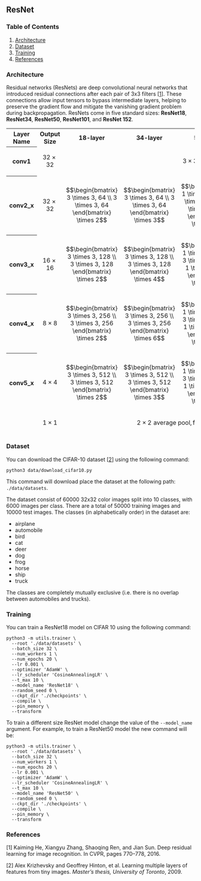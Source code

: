 ## ResNet

### Table of Contents
1. [Architecture](#Architecture)
1. [Dataset](#Dataset)
1. [Training](#Training)
1. [References](#References)

### Architecture
Residual networks (ResNets) are deep convolutional neural networks that introduced residual connections after each pair of 3x3 filters [<a href="#he2016resnet">1</a>]. These connections allow input tensors to bypass intermediate layers, helping to preserve the gradient flow and mitigate the vanishing gradient problem during backpropagation. ResNets come in five standard sizes: **ResNet18**, **ResNet34**, **ResNet50**, **ResNet101**, and **ResNet 152**.

<table>
<thead>
<tr>
<th>Layer Name</th>
<th>Output Size</th>
<th>18-layer</th>
<th>34-layer</th>
<th>50-layer</th>
<th>101-layer</th>
<th>152-layer</th>
</tr>

<tr>
<th>
  conv1
</th>
<td>

```math
32 \times 32
```

</td>
<td colspan="5" style="text-align: center;">

```math
3 \times 3,\, 64,\, \text{stride}\,1
```

</td>
</tr>

<tr>
<th>
  conv2_x
</th>
<td>

```math
32 \times 32
```

</td>
<td>

```math
\begin{bmatrix}
  3 \times 3, 64 \\
  3 \times 3, 64
\end{bmatrix} \times 2
```

</td>
<td>

```math
\begin{bmatrix}
  3 \times 3, 64 \\
  3 \times 3, 64
\end{bmatrix} \times 3
```

</td>
<td>

```math
\begin{bmatrix}
  1 \times 1, 64 \\
  3 \times 3, 64 \\
  1 \times 1, 256
\end{bmatrix} \times 3
```

</td>
<td>

```math
\begin{bmatrix}
  1 \times 1, 64 \\
  3 \times 3, 64 \\
  1 \times 1, 256
\end{bmatrix} \times 3
```

</td>
<td>

```math
\begin{bmatrix}
  1 \times 1, 64 \\
  3 \times 3, 64 \\
  1 \times 1, 256
\end{bmatrix} \times 3
```

</td>
</tr>

<tr>
<th>
  conv3_x
</th>
<td>

```math
16 \times 16
```

</td>
<td>

```math
\begin{bmatrix}
  3 \times 3, 128 \\
  3 \times 3, 128
\end{bmatrix} \times 2
```

</td>
<td>

```math
\begin{bmatrix}
  3 \times 3, 128 \\
  3 \times 3, 128
\end{bmatrix} \times 4
```

</td>
<td>

```math
\begin{bmatrix}
  1 \times 1, 128 \\
  3 \times 3, 128 \\
  1 \times 1, 512
\end{bmatrix} \times 4
```

</td>
<td>

```math
\begin{bmatrix}
  1 \times 1, 128 \\
  3 \times 3, 128 \\
  1 \times 1, 512
\end{bmatrix} \times 4
```

</td>
<td>

```math
\begin{bmatrix}
  1 \times 1, 128 \\
  3 \times 3, 128 \\
  1 \times 1, 512
\end{bmatrix} \times 8
```

</td>
</tr>

<tr>
<th>
  conv4_x
</th>
<td>

```math
8 \times 8
```

</td>
<td>

```math
\begin{bmatrix}
  3 \times 3, 256 \\
  3 \times 3, 256
\end{bmatrix} \times 2
```

</td>
<td>

```math
\begin{bmatrix}
  3 \times 3, 256 \\
  3 \times 3, 256
\end{bmatrix} \times 6
```

</td>
<td>

```math
\begin{bmatrix}
  1 \times 1, 256 \\
  3 \times 3, 256 \\
  1 \times 1, 1024
\end{bmatrix} \times 6
```

</td>
<td>

```math
\begin{bmatrix}
  1 \times 1, 256 \\
  3 \times 3, 256 \\
  1 \times 1, 1024
\end{bmatrix} \times 23
```

</td>
<td>

```math
\begin{bmatrix}
  1 \times 1, 256 \\
  3 \times 3, 256 \\
  1 \times 1, 1024
\end{bmatrix} \times 36
```

</td>
</tr>
<tr>
<th>
  conv5_x
</th>
<td>

```math
4 \times 4
```

</td>
<td>

```math
\begin{bmatrix}
  3 \times 3, 512 \\
  3 \times 3, 512
\end{bmatrix} \times 2
```

</td>
<td>

```math
\begin{bmatrix}
  3 \times 3, 512 \\
  3 \times 3, 512
\end{bmatrix} \times 3
```

</td>
<td>

```math
\begin{bmatrix}
  1 \times 1, 512 \\
  3 \times 3, 512 \\
  1 \times 1, 2048
\end{bmatrix} \times 3
```

</td>
<td>

```math
\begin{bmatrix}
  1 \times 1, 512 \\
  3 \times 3, 512 \\
  1 \times 1, 2048
\end{bmatrix} \times 3
```

</td>
<td>

```math
\begin{bmatrix}
  1 \times 1, 512 \\
  3 \times 3, 512 \\
  1 \times 1, 2048
\end{bmatrix} \times 3
```

</td>
</tr>

<tr>
<td></td>
<td>

```math
1 \times 1
```

</td>
<td colspan="5" style="text-align: center;">

```math
2 \times 2 \,\, \text{average pool},\, \text{fully connected layer},\, \text{softmax}
```

</td>
</tr>

</thead>
</table>

### Dataset
You can download the CIFAR-10 dataset [<a href="#krizhevskyt2009cifar10">2</a>] using the following command:

```console
python3 data/download_cifar10.py
```

This command will download place the dataset at the following path: `./data/datasets`.

The dataset consist of 60000 32x32 color images split into 10 classes, with 6000 images per class. There are a total of 50000 training images and 10000 test images. The classes (in alphabetically order) in the dataset are:

- airplane
- automobile
- bird
- cat
- deer
- dog
- frog
- horse
- ship
- truck

The classes are completely mutually exclusive (i.e. there is no overlap between automobiles and trucks).

### Training
You can train a ResNet18 model on CIFAR 10 using the following command:

```console
python3 -m utils.trainer \
  --root './data/datasets' \
  --batch_size 32 \
  --num_workers 1 \
  --num_epochs 20 \
  --lr 0.001 \
  --optimizer 'AdamW' \
  --lr_scheduler 'CosineAnnealingLR' \
  --t_max 10 \
  --model_name 'ResNet18' \
  --random_seed 0 \
  --ckpt_dir './checkpoints' \
  --compile \
  --pin_memory \
  --transform
```

To train a different size ResNet model change the value of the `--model_name` argument. For example, to train a ResNet50 model the new command will be:

```console
python3 -m utils.trainer \
  --root './data/datasets' \
  --batch_size 32 \
  --num_workers 1 \
  --num_epochs 20 \
  --lr 0.001 \
  --optimizer 'AdamW' \
  --lr_scheduler 'CosineAnnealingLR' \
  --t_max 10 \
  --model_name 'ResNet50' \
  --random_seed 0 \
  --ckpt_dir './checkpoints' \
  --compile \
  --pin_memory \
  --transform
```

### References
<a name="he2016resnet"></a>[1] Kaiming He, Xiangyu Zhang, Shaoqing Ren, and Jian Sun. Deep residual learning for image recognition. In CVPR, pages 770–778, 2016.

<a name="krizhevskyt2009cifar10"></a>[2] Alex Krizhevsky and Geoffrey Hinton, et al. Learning multiple layers of features from tiny images. *Master’s thesis, University of Toronto*, 2009.
